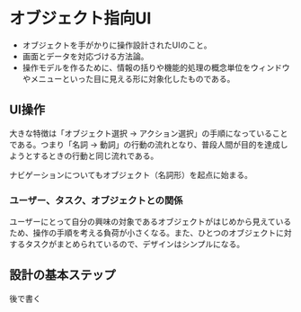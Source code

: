 # オブジェクト指向UI

- オブジェクトを手がかりに操作設計されたUIのこと。
- 画面とデータを対応づける方法論。
- 操作モデルを作るために、情報の括りや機能的処理の概念単位をウィンドウやメニューといった目に見える形に対象化したものである。

## UI操作

大きな特徴は「オブジェクト選択 → アクション選択」の手順になっていることである。つまり「名詞 → 動詞」の行動の流れとなり、普段人間が目的を達成しようとするときの行動と同じ流れである。

ナビゲーションについてもオブジェクト（名詞形）を起点に始まる。

### ユーザー、タスク、オブジェクトとの関係

ユーザーにとって自分の興味の対象であるオブジェクトがはじめから見えているため、操作の手順を考える負荷が小さくなる。また、ひとつのオブジェクトに対するタスクがまとめられているので、デザインはシンプルになる。

## 設計の基本ステップ

後で書く
